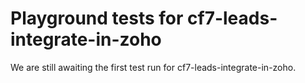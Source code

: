 # Playground tests for cf7-leads-integrate-in-zoho
We are still awaiting the first test run for cf7-leads-integrate-in-zoho.
